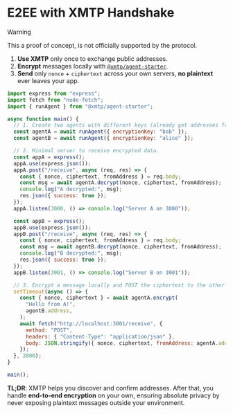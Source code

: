 # E2EE with XMTP Handshake

> [!WARNING]
> This a proof of concept, is not officially supported by the protocol.

1. **Use XMTP** only once to exchange public addresses.
2. **Encrypt** messages locally with [`@xmtp/agent-starter`](https://github.com/xmtp-labs/agent-starter).
3. **Send** only `nonce` + `ciphertext` across your own servers, **no plaintext** ever leaves your app.

```js
import express from "express";
import fetch from "node-fetch";
import { runAgent } from "@xmtp/agent-starter";

async function main() {
  // 1. Create two agents with different keys (already got addresses from XMTP).
  const agentA = await runAgent({ encryptionKey: "bob" });
  const agentB = await runAgent({ encryptionKey: "alice" });

  // 2. Minimal server to receive encrypted data.
  const appA = express();
  appA.use(express.json());
  appA.post("/receive", async (req, res) => {
    const { nonce, ciphertext, fromAddress } = req.body;
    const msg = await agentA.decrypt(nonce, ciphertext, fromAddress);
    console.log("A decrypted:", msg);
    res.json({ success: true });
  });
  appA.listen(3000, () => console.log("Server A on 3000"));

  const appB = express();
  appB.use(express.json());
  appB.post("/receive", async (req, res) => {
    const { nonce, ciphertext, fromAddress } = req.body;
    const msg = await agentB.decrypt(nonce, ciphertext, fromAddress);
    console.log("B decrypted:", msg);
    res.json({ success: true });
  });
  appB.listen(3001, () => console.log("Server B on 3001"));

  // 3. Encrypt a message locally and POST the ciphertext to the other server.
  setTimeout(async () => {
    const { nonce, ciphertext } = await agentA.encrypt(
      "Hello from A!",
      agentB.address,
    );
    await fetch("http://localhost:3001/receive", {
      method: "POST",
      headers: { "Content-Type": "application/json" },
      body: JSON.stringify({ nonce, ciphertext, fromAddress: agentA.address }),
    });
  }, 2000);
}

main();
```

**TL;DR**: XMTP helps you discover and confirm addresses. After that, you handle **end-to-end encryption** on your own, ensuring absolute privacy by never exposing plaintext messages outside your environment.
